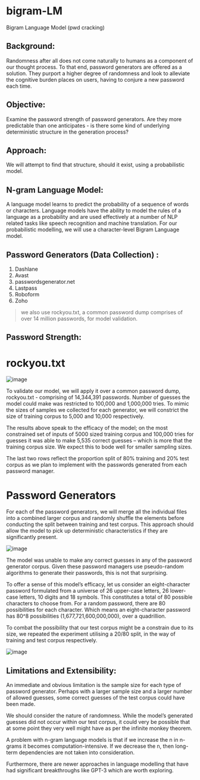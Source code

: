 # bigram-LM
Bigram Language Model (pwd cracking)

## **Background**:

Randomness after all does not come naturally to humans as a component of our thought process. To that end, password generators are offered as a solution. 
They purport a higher degree of randomness and look to alleviate the cognitive burden places on users, having to conjure a new password each time.

## **Objective**:

Examine the password strength of password generators.
Are they more predictable than one anticipates - is there some kind of underlying deterministic structure in the generation process?

## **Approach**:

We will attempt to find that structure, should it exist, using a probabilistic model. 

## **N-gram Language Model:**

A language model learns to predict the probability of a sequence of words or characters. 
Language models have the ability to model the rules of a language as a probability and are used effectively at a number of NLP related tasks like speech recognition and machine translation.
For our probabilistic modelling, we will use a character-level Bigram Language model. 

## **Password Generators (Data Collection) :**

1. Dashlane
2. Avast
3. passwordsgenerator.net
4. Lastpass
5. Roboform
6. Zoho

> we also use rockyou.txt, a common password dump comprises of over 14 million passwords, for model validation.

## **Password Strength:**

# rockyou.txt

![image](https://user-images.githubusercontent.com/22549197/160108901-77e259c0-d439-46c0-b319-aa55e11831fa.png)

To validate our model, we will apply it over a common password dump, rockyou.txt - comprising of 14,344,391 passwords.
Number of guesses the model could make was restricted to 100,000 and 1,000,000 tries. 
To mimic the sizes of samples we collected for each generator, we will constrict the size of training corpus to 5,000 and 10,000 respectively. 

The results above speak to the efficacy of the model; on the most constrained set of inputs of 5000 sized training corpus and 100,000 tries for guesses it was able to make 5,535 correct guesses – which is more that the training corpus size. We expect this to bode well for smaller sampling sizes.

The last two rows reflect the proportion split of 80% training and 20% test corpus as we plan to implement with the passwords generated from each password manager. 


# Password Generators

For each of the password generators, we will merge all the individual files into a combined larger corpus and randomly shuffle the elements before conducting the split between training and test corpus. 
This approach should allow the model to pick up deterministic characteristics if they are significantly present.

![image](https://user-images.githubusercontent.com/22549197/160109874-947bea54-5427-4216-9a4d-a2ca2d50f9ec.png)

The model was unable to make any correct guesses in any of the password generator corpus. 
Given these password managers use pseudo-random algorithms to generate their passwords, this is not that surprising. 

To offer a sense of this model’s efficacy, let us consider an eight-character password formulated from a universe of 26 upper-case letters, 26 lower-case letters, 10 digits and 18 symbols. 
This constitutes a total of 80 possible characters to choose from. For a random password, there are 80 possibilities for each character. 
Which means an eight-character password has 80^8 possibilities (1,677,721,600,000,000), over a quadrillion.

To combat the possibility that our test corpus might be a constrain due to its size, we repeated the experiment utilising a 20/80 split, in the way of training and test corpus respectively. 

![image](https://user-images.githubusercontent.com/22549197/160110176-64b6699d-79a6-4d41-ad29-7818f5a58284.png)


## **Limitations and Extensibility:**

An immediate and obvious limitation is the sample size for each type of password generator. Perhaps with a larger sample size and a larger number of allowed guesses, some correct guesses of the test corpus could have been made. 

We should consider the nature of randomness. 
While the model’s generated guesses did not occur within our test corpus, it could very be possible that at some point they very well might have as per the infinite monkey theorem. 

A problem with n-gram language models is that if we increase the n in n-grams it becomes computation-intensive. If we decrease the n, then long-term dependencies are not taken into consideration. 

Furthermore, there are newer approaches in language modelling that have had significant breakthroughs like GPT-3 which are worth exploring.

